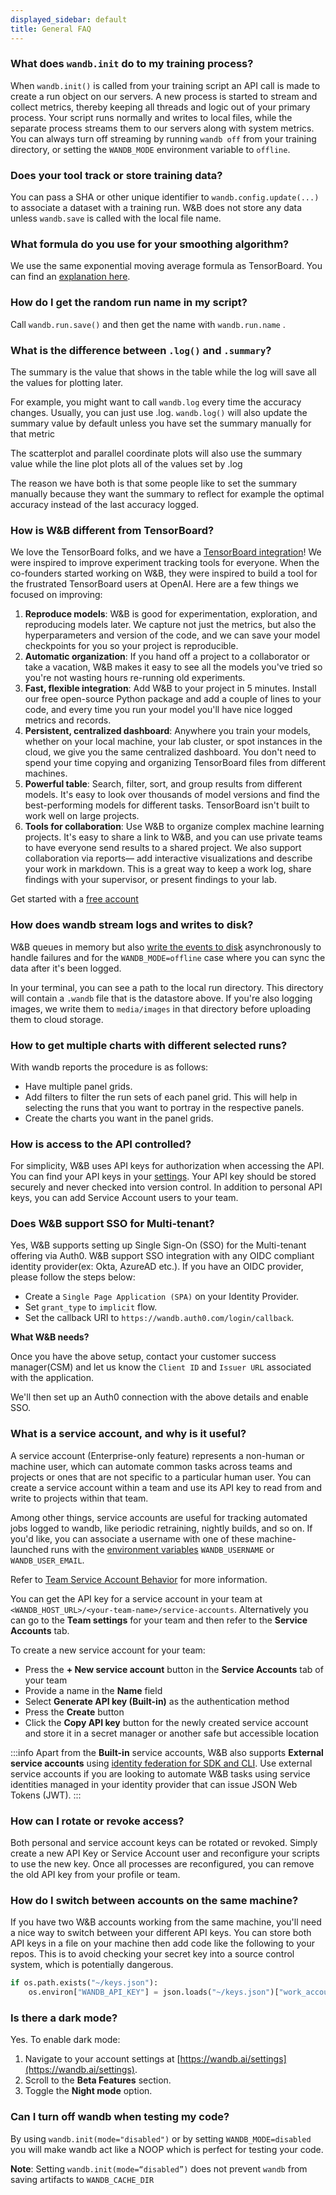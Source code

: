 ```yaml
---
displayed_sidebar: default
title: General FAQ
---
```


### What does `wandb.init` do to my training process?

When `wandb.init()` is called from your training script an API call is made to create a run object on our servers. A new process is started to stream and collect metrics, thereby keeping all threads and logic out of your primary process. Your script runs normally and writes to local files, while the separate process streams them to our servers along with system metrics. You can always turn off streaming by running `wandb off` from your training directory, or setting the `WANDB_MODE` environment variable to `offline`.

### Does your tool track or store training data?

You can pass a SHA or other unique identifier to `wandb.config.update(...)` to associate a dataset with a training run. W&B does not store any data unless `wandb.save` is called with the local file name.

### What formula do you use for your smoothing algorithm?

We use the same exponential moving average formula as TensorBoard. You can find an [explanation here](https://stackoverflow.com/questions/42281844/what-is-the-mathematics-behind-the-smoothing-parameter-in-tensorboards-scalar).

### How do I get the random run name in my script?

Call `wandb.run.save()` and then get the name with `wandb.run.name` .

### What is the difference between `.log()` and `.summary`?

The summary is the value that shows in the table while the log will save all the values for plotting later.

For example, you might want to call `wandb.log` every time the accuracy changes. Usually, you can just use .log. `wandb.log()` will also update the summary value by default unless you have set the summary manually for that metric

The scatterplot and parallel coordinate plots will also use the summary value while the line plot plots all of the values set by .log

The reason we have both is that some people like to set the summary manually because they want the summary to reflect for example the optimal accuracy instead of the last accuracy logged.

### How is W&B different from TensorBoard?

We love the TensorBoard folks, and we have a [TensorBoard integration](../integrations/tensorboard.md)! We were inspired to improve experiment tracking tools for everyone. When the co-founders started working on W&B, they were inspired to build a tool for the frustrated TensorBoard users at OpenAI. Here are a few things we focused on improving:

1. **Reproduce models**: W&B is good for experimentation, exploration, and reproducing models later. We capture not just the metrics, but also the hyperparameters and version of the code, and we can save your model checkpoints for you so your project is reproducible.
2. **Automatic organization**: If you hand off a project to a collaborator or take a vacation, W&B makes it easy to see all the models you've tried so you're not wasting hours re-running old experiments.
3. **Fast, flexible integration**: Add W&B to your project in 5 minutes. Install our free open-source Python package and add a couple of lines to your code, and every time you run your model you'll have nice logged metrics and records.
4. **Persistent, centralized dashboard**: Anywhere you train your models, whether on your local machine, your lab cluster, or spot instances in the cloud, we give you the same centralized dashboard. You don't need to spend your time copying and organizing TensorBoard files from different machines.
5. **Powerful table**: Search, filter, sort, and group results from different models. It's easy to look over thousands of model versions and find the best-performing models for different tasks. TensorBoard isn't built to work well on large projects.
6. **Tools for collaboration**: Use W&B to organize complex machine learning projects. It's easy to share a link to W&B, and you can use private teams to have everyone send results to a shared project. We also support collaboration via reports— add interactive visualizations and describe your work in markdown. This is a great way to keep a work log, share findings with your supervisor, or present findings to your lab.

Get started with a [free account](http://app.wandb.ai)

### How does wandb stream logs and writes to disk?

W&B queues in memory but also [write the events to disk](https://github.com/wandb/wandb/blob/7cc4dd311f3cdba8a740be0dc8903075250a914e/wandb/sdk/internal/datastore.py) asynchronously to handle failures and for the `WANDB_MODE=offline` case where you can sync the data after it's been logged.

In your terminal, you can see a path to the local run directory. This directory will contain a `.wandb` file that is the datastore above. If you're also logging images, we write them to `media/images` in that directory before uploading them to cloud storage.

### How to get multiple charts with different selected runs?

With wandb reports the procedure is as follows:

* Have multiple panel grids.
* Add filters to filter the run sets of each panel grid. This will help in selecting the runs that you want to portray in the respective panels.
* Create the charts you want in the panel grids.

### How is access to the API controlled?

For simplicity, W&B uses API keys for authorization when accessing the API. You can find your API keys in your [settings](https://app.wandb.ai/settings). Your API key should be stored securely and never checked into version control. In addition to personal API keys, you can add Service Account users to your team.

### Does W&B support SSO for Multi-tenant?

Yes, W&B supports setting up Single Sign-On (SSO) for the Multi-tenant offering via Auth0. W&B support SSO integration with any OIDC compliant identity provider(ex: Okta, AzureAD etc.). If you have an OIDC provider, please follow the steps below:

* Create a `Single Page Application (SPA)` on your Identity Provider.
* Set `grant_type` to `implicit` flow.
* Set the callback URI to `https://wandb.auth0.com/login/callback`.

**What W&B needs?**

Once you have the above setup, contact your customer success manager(CSM) and let us know the `Client ID` and `Issuer URL` associated with the application.

We'll then set up an Auth0 connection with the above details and enable SSO.

### What is a service account, and why is it useful?

A service account (Enterprise-only feature) represents a non-human or machine user, which can automate common tasks across teams and projects or ones that are not specific to a particular human user. You can create a service account within a team and use its API key to read from and write to projects within that team.

Among other things, service accounts are useful for tracking automated jobs logged to wandb, like periodic retraining, nightly builds, and so on. If you'd like, you can associate a username with one of these machine-launched runs with the [environment variables](../track/environment-variables.md) `WANDB_USERNAME` or `WANDB_USER_EMAIL`.

Refer to [Team Service Account Behavior](../app/features/teams.md#team-service-account-behavior) for more information.

You can get the API key for a service account in your team at `<WANDB_HOST_URL>/<your-team-name>/service-accounts`. Alternatively you can go to the **Team settings** for your team and then refer to the **Service Accounts** tab. 

To create a new service account for your team:
* Press the **+ New service account** button in the **Service Accounts** tab of your team
* Provide a name in the **Name** field
* Select **Generate API key (Built-in)** as the authentication method
* Press the **Create** button
* Click the **Copy API key** button for the newly created service account and store it in a secret manager or another safe but accessible location

:::info
Apart from the **Built-in** service accounts, W&B also supports **External service accounts** using [identity federation for SDK and CLI](../hosting/iam/identity_federation.md#external-service-accounts). Use external service accounts if you are looking to automate W&B tasks using service identities managed in your identity provider that can issue JSON Web Tokens (JWT).
:::

### How can I rotate or revoke access?

Both personal and service account keys can be rotated or revoked. Simply create a new API Key or Service Account user and reconfigure your scripts to use the new key. Once all processes are reconfigured, you can remove the old API key from your profile or team.

### How do I switch between accounts on the same machine?

If you have two W&B accounts working from the same machine, you'll need a nice way to switch between your different API keys. You can store both API keys in a file on your machine then add code like the following to your repos. This is to avoid checking your secret key into a source control system, which is potentially dangerous.

```python
if os.path.exists("~/keys.json"):
    os.environ["WANDB_API_KEY"] = json.loads("~/keys.json")["work_account"]
```

### Is there a dark mode?

Yes. To enable dark mode:

1. Navigate to your account settings at [https://wandb.ai/settings](https://wandb.ai/settings).
2. Scroll to the **Beta Features** section.
3. Toggle the **Night mode** option.

### Can I turn off wandb when testing my code?

By using `wandb.init(mode="disabled")` or by setting `WANDB_MODE=disabled` you will make wandb act like a NOOP which is perfect for testing your code.

**Note**: Setting `wandb.init(mode=“disabled”)` does not prevent `wandb` from saving artifacts to `WANDB_CACHE_DIR`
